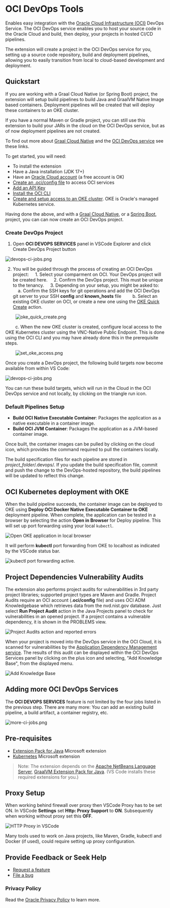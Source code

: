 # OCI DevOps Tools

Enables easy integration with the [Oracle Cloud Infrastructure (OCI)](https://www.oracle.com/cloud/) DevOps Service. The OCI DevOps service enables you
to host your source code in the Oracle Cloud and build, then deploy, your projects in hosted CI/CD pipelines.

The extension will create a project in the OCI DevOps service for you, setting up a source code repository, build and deployment pipelines,
allowing you to easily transition from local to cloud-based development and deployment.

## Quickstart

If you are working with a Graal Cloud Native (or Spring Boot) project, the extension will setup build pipelines to build Java and GraalVM Native Image
based containers. Deployment pipelines will be created that will deploy these containers to an OKE cluster.

If you have a normal Maven or Gradle project, you can still use this extension to build
your JARs in the cloud on the OCI DevOps service, but as of now deployment pipelines are not created.

To find out more about [Graal Cloud Native](https://graal.cloud/) and the [OCI DevOps service](https://www.oracle.com/devops/devops-service/) see these links.

To get started, you will need:

- To install the extension
- Have a Java installation (JDK 17+)
- Have an [Oracle Cloud account](https://www.oracle.com/cloud/free/) (a free account is OK)
- [Create an .oci/config file](https://docs.oracle.com/en-us/iaas/Content/API/Concepts/sdkconfig.htm) to access OCI services
- [Add an API Key](https://docs.oracle.com/en/learn/generate_ssh_keys/index.html)
- [Install the OCI CLI](https://docs.oracle.com/en-us/iaas/Content/API/SDKDocs/cliinstall.htm)
- [Create and setup access to an OKE cluster](https://docs.oracle.com/en-us/iaas/Content/ContEng/Tasks/contengcreatingclusterusingoke.htm). OKE is Oracle's managed Kubernetes service.

Having done the above, and with a [Graal Cloud Native](https://graal.cloud/), or a [Spring Boot](https://spring.io), project, you can
can now create an OCI DevOps project.

### <a name='create-devops-project'></a>Create DevOps Project

1. Open **OCI DEVOPS SERVICES** panel in VSCode Explorer and click Create DevOps Project button

![devops-ci-jobs.png](images/create_devops_prj.png)

2. You will be guided through the process of creating an OCI DevOps project:
    1. Select your comparment on OCI. Your DevOps project will be created here.
    2. Confirm the DevOps project. This must be unique to the tenancy.
    3. Depending on your setup, you might be asked to:
        a. Confirm the SSH keys for git operations and add the OCI DevOps git server to your SSH **config** and **known_hosts** file
        b. Select an existing OKE cluster on OCI, or create a new one using the [OKE Quick Create](https://docs.oracle.com/en-us/iaas/Content/ContEng/Tasks/contengcreatingclusterusingoke_topic-Using_the_Console_to_create_a_Quick_Cluster_with_Default_Settings.htm#create-quick-cluster) action.

        ![oke_quick_create.png](images/oke_quick_create.png)

        c. When the new OKE cluster is created, configure local access to the OKE Kubernetes cluster using the VNC-Native Public Endpoint. This is done using the OCI CLI and you may have already done this in the prerequisite steps.

        ![set_oke_access.png](images/set_oke_access.png)

Once you create a DevOps project, the following build targets now become available from within VS Code:

![devops-ci-jobs.png](images/devops-ci-jobs.png)

You can run these build targets, which will run in the Cloud in the OCI DevOps service and not locally, by clicking on the triangle run icon.

### <a name='default-pipelines-setup'></a>Default Pipelines Setup

* **Build OCI Native Executable Container**: Packages the application as a native executable in a container image.
* **Build OCI JVM Container**: Packages the application as a JVM-based container image.

Once built, the container images can be pulled by clicking on the cloud icon, which provides the command required to pull the containers locally.

The build specification files for each pipeline are stored in *project_folder*/.devops/. If you update the build specification file, commit and push
the change to the DevOps-hosted repository, the build pipelines will be updated to reflect this change.

## <a name='oci-kubernetes-deployment-with-oke'></a>OCI Kubernetes deployment with OKE

When the build pipeline succeeds, the container image can be deployed to OKE using **Deploy OCI Docker Native Executable Container to OKE**
deployment pipeline. When complete, the application can be tested in a browser by selecting the action **Open in Browser** for Deploy pipeline. This will
set up port forwarding using your local `kubectl`.

![Open OKE application in local browser](images/oke_test_app.png)

It will perform **kubectl** port forwarding from OKE to localhost as indicated by the VSCode status bar.

![kubectl port forwarding active](images/kubectl_port_fwd.png).

## <a name='project-dependencies-vulnerability-audits'></a>Project Dependencies Vulnerability Audits

The extension also performs project audits for vulnerabilities in 3rd party project libraries; supported project types are Maven and Gradle. Project Audits require an OCI account (**.oci/config** file) and uses OCI ADM Knowledgebase which retrieves data from the nvd.nist.gov database.
Just select **Run Project Audit** action in the Java Projects panel to check for vulnerabilities in an opened project. If a project contains a vulnerable dependency, it is shown in the PROBLEMS view.

![Project Audits action and reported errors](images/project_audit.png)

When your project is moved into the DevOps service in the OCI Cloud, it is scanned for vulnerabilities by the [Application Dependency Management service](https://docs.oracle.com/en-us/iaas/Content/application-dependency-management/home.htm).
The results of this audit can be displayed within the OCI DevOps Services panel by clicking on the plus icon and selecting, "Add Knowledge Base", from the
displayed menu.

![Add Knowledge Base](images/add-knowledge_base.png)

## <a name='adding-more-oci-devops-services'></a>Adding more OCI DevOps Services
The **OCI DEVOPS SERVICES** feature is not limited by the four jobs listed in the previous step. There are many more: You can
add an existing build pipeline, a build artifact, a container registry, etc.

![more-ci-jobs.png](images/more-ci-jobs.png)


## <a name='prerequisites'></a>Pre-requisites

- [Extension Pack for Java](https://marketplace.visualstudio.com/items?itemName=vscjava.vscode-java-pack) Microsoft extension
- [Kubernetes](https://marketplace.visualstudio.com/items?itemName=ms-kubernetes-tools.vscode-kubernetes-tools) Microsoft extension
​
> Note: The extension depends on the [Apache NetBeans Language Server](https://marketplace.visualstudio.com/items?itemName=ASF.apache-netbeans-java), [GraalVM Extension Pack for Java](https://marketplace.visualstudio.com/items?itemName=oracle-labs-graalvm.graalvm-pack). (VS Code installs these required extensions for you.)

## <a name='proxy-setup'></a>Proxy Setup
When working behind firewall over proxy then VSCode Proxy has to be set ON. In VSCode **Settings** set **Http: Proxy Support** to **ON**. Subsequently when working without proxy set this **OFF**.

![HTTP Proxy in VSCode](images/proxy.png)

Many tools used to work on Java projects, like Maven, Gradle, kubectl and Docker (if used), could require setting up proxy configuration.

## <a name='provide-feedback-or-seek-help'></a>Provide Feedback or Seek Help

* [Request a feature](https://github.com/graalvm/vscode-extensions/issues/new?labels=enhancement)
* [File a bug](https://github.com/graalvm/vscode-extensions/issues/new?labels=bug)

### <a name='privacy-policy'></a>Privacy Policy

Read the [Oracle Privacy Policy](https://www.oracle.com/legal/privacy/privacy-policy.html) to learn more.
